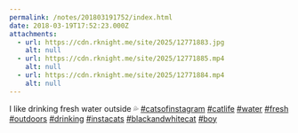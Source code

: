 ```yaml
---
permalink: /notes/201803191752/index.html
date: 2018-03-19T17:52:23.000Z
attachments:
  - url: https://cdn.rknight.me/site/2025/12771883.jpg
    alt: null
  - url: https://cdn.rknight.me/site/2025/12771885.mp4
    alt: null
  - url: https://cdn.rknight.me/site/2025/12771884.mp4
    alt: null
---
```


I like drinking fresh water outside 💦 <a href="https://pixelfed.social/discover/tags/catsofinstagram?src=hash" title="#catsofinstagram" class="u-url hashtag" rel="external nofollow noopener">#catsofinstagram</a> <a href="https://pixelfed.social/discover/tags/catlife?src=hash" title="#catlife" class="u-url hashtag" rel="external nofollow noopener">#catlife</a> <a href="https://pixelfed.social/discover/tags/water?src=hash" title="#water" class="u-url hashtag" rel="external nofollow noopener">#water</a> <a href="https://pixelfed.social/discover/tags/fresh?src=hash" title="#fresh" class="u-url hashtag" rel="external nofollow noopener">#fresh</a> <a href="https://pixelfed.social/discover/tags/outdoors?src=hash" title="#outdoors" class="u-url hashtag" rel="external nofollow noopener">#outdoors</a> <a href="https://pixelfed.social/discover/tags/drinking?src=hash" title="#drinking" class="u-url hashtag" rel="external nofollow noopener">#drinking</a> <a href="https://pixelfed.social/discover/tags/instacats?src=hash" title="#instacats" class="u-url hashtag" rel="external nofollow noopener">#instacats</a> <a href="https://pixelfed.social/discover/tags/blackandwhitecat?src=hash" title="#blackandwhitecat" class="u-url hashtag" rel="external nofollow noopener">#blackandwhitecat</a> <a href="https://pixelfed.social/discover/tags/boy?src=hash" title="#boy" class="u-url hashtag" rel="external nofollow noopener">#boy</a>
